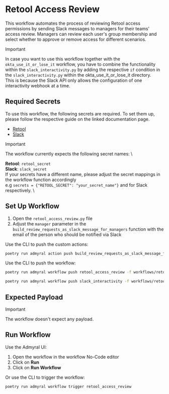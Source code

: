 # Retool Access Review

This workflow automates the process of reviewing Retool access permissions by sending Slack messages to managers for their teams' access review. Managers can review each user's group membership and select whether to approve or remove access for different scenarios.

> [!IMPORTANT]
> In case you want to use this workflow together with the `okta_use_it_or_lose_it` workflow, you have to combine the functionality within the `slack_interactivity.py` by adding the respective `if` condition in the `slack_interactivity.py` within the okta_use_it_or_lose_it directory. \
> This is because the Slack API only allows the configuration of one interactivity webhook at a time.

## Required Secrets

To use this workflow, the following secrets are required. To set them up, please follow the respective guide on the linked documentation page.

- [Retool](https://docs.admyral.dev/integrations/retool/retool)
- [Slack](https://docs.admyral.dev/integrations/slack/slack)

> [!IMPORTANT]
> The workflow currently expects the following secret names: \
>
> **Retool**: `retool_secret` \
> **Slack**: `slack_secret` \
>  If your secrets have a different name, please adjust the secret mappings in the workflow function accordingly \
>  e.g `secrets = {"RETOOL_SECRET": "your_secret_name"}` and for Slack respectively. \

## Set Up Workflow

1. Open the `retool_access_review.py` file
2. Adjust the `manager` parameter in the `build_review_requests_as_slack_message_for_managers` function with the email of the person who should be notified via Slack

Use the CLI to push the custom actions:

```bash
poetry run admyral action push build_review_requests_as_slack_message_for_managers -a workflows/retool_access_review/retool_access_review.py
```

Use the CLI to push the workflow:

```bash
poetry run admyral workflow push retool_access_review -f workflows/retool_access_review/retool_access_review.py --activate
```

```bash
poetry run admyral workflow push slack_interactivity -f workflows/retool_access_review/retool_access_review.py --activate
```

## Expected Payload

> [!IMPORTANT]
> The workflow doesn't expect any payload.

## Run Workflow

Use the Admyral UI:

1. Open the workflow in the workflow No-Code editor
2. Click on **Run**
3. Click on **Run Workflow**

Or use the CLI to trigger the workflow:

```bash
poetry run admyral workflow trigger retool_access_review
```
